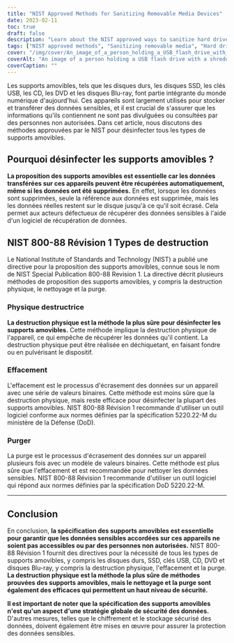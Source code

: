 ```yaml
---
title: "NIST Approved Methods for Sanitizing Removable Media Devices"
date: 2023-02-11
toc: true
draft: false
description: "Learn about the NIST approved ways to sanitize hard drives, SSDs, USB flash drives, CDs, DVDs, and Blu-ray disks to protect sensitive data from unauthorized access."
tags: ["NIST approved methods", "Sanitizing removable media", "Hard drives", "SSDs", "USB flash drives", "CDs", "DVDs", "Blu-ray disks", "Data security", "Protection of sensitive data"]
cover: "/img/cover/An_image_of_a_person_holding_a_USB_flash_drive_with_a_shreder.png"
coverAlt: "An image of a person holding a USB flash drive with a shredder in the background"
coverCaption: ""
---
```


 Les supports amovibles, tels que les disques durs, les disques SSD, les clés USB, les CD, les DVD et les disques Blu-ray, font partie intégrante du monde numérique d'aujourd'hui. Ces appareils sont largement utilisés pour stocker et transférer des données sensibles, et il est crucial de s'assurer que les informations qu'ils contiennent ne sont pas divulguées ou consultées par des personnes non autorisées. Dans cet article, nous discutons des méthodes approuvées par le NIST pour désinfecter tous les types de supports amovibles.  ## Pourquoi désinfecter les supports amovibles ?  **La proposition des supports amovibles est essentielle car les données transférées sur ces appareils peuvent être récupérées automatiquement, même si les données ont été supprimées.** En effet, lorsque les données sont supprimées, seule la référence aux données est supprimée, mais les les données réelles restent sur le disque jusqu'à ce qu'il soit écrasé. Cela permet aux acteurs défectueux de récupérer des données sensibles à l'aide d'un logiciel de récupération de données.  ## NIST 800-88 Révision 1 Types de destruction  Le National Institute of Standards and Technology (NIST) a publié une directive pour la proposition des supports amovibles, connue sous le nom de NIST Special Publication 800-88 Revision 1. La directive décrit plusieurs méthodes de proposition des supports amovibles, y compris la destruction physique, le nettoyage et la purge.  ### Physique destructrice  **La destruction physique est la méthode la plus sûre pour désinfecter les supports amovibles.** Cette méthode implique la destruction physique de l'appareil, ce qui empêche de récupérer les données qu'il contient. La destruction physique peut être réalisée en déchiquetant, en faisant fondre ou en pulvérisant le dispositif.  ### Effacement  L'effacement est le processus d'écrasement des données sur un appareil avec une série de valeurs binaires. Cette méthode est moins sûre que la destruction physique, mais reste efficace pour désinfecter la plupart des supports amovibles. NIST 800-88 Révision 1 recommande d'utiliser un outil logiciel conforme aux normes définies par la spécification 5220.22-M du ministère de la Défense (DoD).  ### Purger  La purge est le processus d'écrasement des données sur un appareil plusieurs fois avec un modèle de valeurs binaires. Cette méthode est plus sûre que l'effacement et est recommandée pour nettoyer les données sensibles. NIST 800-88 Révision 1 recommande d'utiliser un outil logiciel qui répond aux normes définies par la spécification DoD 5220.22-M.  __________________________________________  ## Conclusion  En conclusion, **la spécification des supports amovibles est essentielle pour garantir que les données sensibles accordées sur ces appareils ne soient pas accessibles ou par des personnes non autorisées.** NIST 800-88 Révision 1 fournit des directives pour la nécessité de tous les types de supports amovibles, y compris les disques durs, SSD, clés USB, CD, DVD et disques Blu-ray, y compris la destruction physique, l'effacement et la purge. **La destruction physique est la méthode la plus sûre de méthodes prouvées des supports amovibles, mais le nettoyage et la purge sont également des efficaces qui permettent un haut niveau de sécurité.**  **Il est important de noter que la spécification des supports amovibles n'est qu'un aspect d'une stratégie globale de sécurité des données.** D'autres mesures, telles que le chiffrement et le stockage sécurisé des données, doivent également être mises en œuvre pour assurer la protection des données sensibles. 